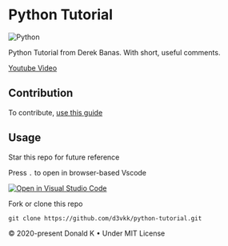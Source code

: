 # Python Tutorial

![Python](https://github.com/d3vkk/python-tutorial/blob/master/python.png)

Python Tutorial from Derek Banas. With short, useful comments.

[Youtube Video](https://www.youtube.com/watch?v=H1elmMBnykA)

## Contribution

To contribute, [use this guide](https://github.com/d3vkk/open-source/blob/master/CONTRIBUTING.md)

## Usage

Star this repo for future reference

Press `.` to open in browser-based Vscode

[![Open in Visual Studio Code](https://open.vscode.dev/badges/open-in-vscode.svg)](https://open.vscode.dev/d3vkk/python-tutorial)

Fork or clone this repo
```
git clone https://github.com/d3vkk/python-tutorial.git
```

© 2020-present Donald K • Under MIT License
